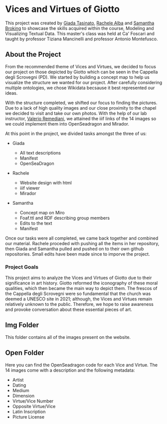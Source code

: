 # Vices and Virtues of Giotto 

This project was created by [Giada Tasinato](https://github.com/giadatasinato04?tab=repositories), [Rachele Alba](https://github.com/rachelealba96?tab=repositories) and [Samantha Broking](https://github.com/samanthabroking?tab=repositories) to showcase the skills acquired within the course, Modeling and Visualizing Textual Data. This master's class was held at Ca' Foscari and taught by professor Tiziana Mancinelli and professor Antonio Montefusco.

## About the Project
From the recommended theme of Vices and Virtues, we decided to focus our project on those depicted by Giotto which can be seen in the Cappella degli Scrovegni (PD). We started by building a concept map to help us visualize the structure we wanted for our project. After carefully considering multiple ontologies, we chose Wikidata becsause it best represented our ideas.

With the structure completed, we shifted our focus to finding the pictures. Due to a lack of high quality images and our close proximity to the chapel we decided to visit and take our own photos. With the help of our lab instructor, [Valerio Remediani](https://github.com/VRemediani), we attained the iiif links of the 14 images so we could implement them into OpenSeadragon and Mirador. 

At this point in the project, we divided tasks amongst the three of us: 
- Giada
  - All text descriptions 
  - Manifest 
  - OpenSeaDragon

- Rachele 
  - Website design with html 
  - iiif viewer 
  - Mirador 

- Samantha 
  - Concept map on Miro  
  - Foaf.ttl and RDF describing group members 
  - Edits to the text 
  - Manifest 

Once our tasks were all completed, we came back together and combined our material. Rachele proceded with pushing all the items in her repository, then Giada and Samantha pulled and pushed on to their own github repositories. Small edits have been made since to imporve the project. 

### Project Goals

This project aims to analyze the Vices and Virtues of Giotto due to their significance in art history. Giotto reformed the iconography of these moral qualities, which then became the main way to depict them. The frescos of the Cappella degli Scrovegni were so fundamental that the church was deemed a UNESCO site in 2021; although, the Vices and Virtues remain relatively unknown to the public. Therefore, we hope to raise awareness and provoke conversation about these essential pieces of art.

## Img Folder 

This folder contains all of the images present on the website. 

## Open Folder 

Here you can find the OpenSeadragon code for each Vice and Virtue. The 14 images come with a description and the following metadata: 
- Artist 
- Dating 
- Medium 
- Dimension 
- Virtue/Vice Number 
- Opposite Virtue/Vice 
- Latin Inscription 
- Picture License 
